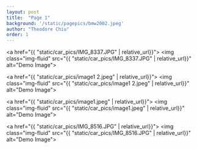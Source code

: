 ```yaml
---
layout: post
title:  "Page 1"
background: '/static/pagepics/bmw2002.jpeg'
author: "Theodore Chiu"
order: 1
---
```


<a href="{{ "static/car_pics/IMG_8337.JPG" | relative_url}}">
	<img class="img-fluid" src="{{ "static/car_pics/IMG_8337.JPG" | relative_url}}" alt="Demo Image">
</a>

<a href="{{ "static/car_pics/image1 2.jpeg" | relative_url}}">
	<img class="img-fluid" src="{{ "static/car_pics/image1 2.jpeg" | relative_url}}" alt="Demo Image">
</a>

<a href="{{ "static/car_pics/image1.jpeg" | relative_url}}">
	<img class="img-fluid" src="{{ "static/car_pics/image1.jpeg" | relative_url}}" alt="Demo Image">
</a>

<a href="{{ "static/car_pics/IMG_8516.JPG" | relative_url}}">
	<img class="img-fluid" src="{{ "static/car_pics/IMG_8516.JPG" | relative_url}}" alt="Demo Image">
</a>

